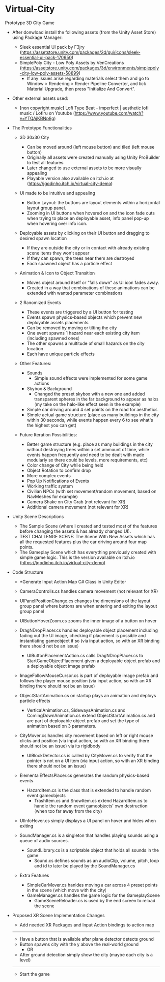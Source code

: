 # Virtual-City
Prototype 3D City Game
- After donwload install the following assets (from the Unity Asset Store) using Package Manager:
    -   Sleek essential UI pack by F3jry (https://assetstore.unity.com/packages/2d/gui/icons/sleek-essential-ui-pack-170650)
    - SimplePoly City - Low Poly Assets by VenCreations (https://assetstore.unity.com/packages/3d/environments/simplepoly-city-low-poly-assets-58899)
        - If any issues arise regarding materials select them and go to Window > Rendering > Render Pipeline Converter, and tick Material Upgrade, then press "Initialize And Convert".
- Other external assets used:
    - [non copyright music] Lofi Type Beat - imperfect | aesthetic lofi music / Lofiru on Youtube (https://www.youtube.com/watch?v=YTQAjKBNp8g)

- The Prototype Functionalities
    - 3D 30x30 City
        -  Can be moved around (left mouse button) and tiled (left mouse button)
        - Originally all assets were created manually using Unity ProBuilder to test all features
        - Later changed to use external assets to be more visually appealing
        - Playable version also available on itch.io at (https://jgodinho.itch.io/virtual-city-demo)
    - UI made to be intuitive and appealing
        - Button Layout: the buttons are layout elements within a horizontal layout group panel.
        - Zooming in UI buttons when hovered on and the icon fade outs when trying to place an deployable asset, info panel pop-up when hovering over info icon.
    - Deployable assets by clicking on their UI button and dragging to desired spawn location
        - If they are outside the city or in contact with already existing scene items they won't appear
        - If they can spawn, the trees near them are destroyed
        - Each spawned object has a particle effect
    - Animation & Icon to Object Transition
        - Moves object around itself or "falls down" as UI icon fades away.
        - Created in a way that combinations of these animations can be extended with wanted parameter combinations
    -  2 Ranomized Events
        - These events are triggered by a UI button for testing
        - Events spawn physics-based objects which prevent new deployable assets placements
        - Can be removed by moving or tilting the city
        - One event spawns 1 hazard near each existing city item (including spawned ones)
        - The other spawns a multitude of small hazards on the city location
        - Each have unique particle effects
    
    - Other Features:
        - Sounds
            - Simple sound effects were implemented for some game actions
        - Skybox & Background
            - Changed the preset skybox with a new one and added transparent spheres in the far background to appear as halos (my take on the halo-like effect seen in the example)
        - Simple car driving around 4 set points on the road for aesthetics
        - Simple actual game structure (place as many buildings in the city within 30 seconds, while events happen every 6 to see what's the highest you can get)
    - Future Iteration Possibilities:
        - Better game structure (e.g. place as many buildings in the city without destroying trees within a set ammount of time, while events happen frequently and need to be dealt with made modularly so there could be levels, more requirements, etc)
        - Color change of City while being held
        - Object Rotation to confirm drop
        - More complex events
        - Pop Up Notifications of Events
        - Working traffic system
        - Civilian NPCs (with set movement/random movement, based on NavMeshes for example)
        - Camera Shake on City Grab (not relevant for XR)
        - Additional camera movement (not relevant for XR)
     
- Unity Scene Descriptions
    - The Sample Scene (where I created and tested most of the features before changing the assets & has already changed UI).
    - TEST CHALLENGE SCENE: The Scene With New Assets which has all the requested features plus the car driving around four map points.
    - The Gameplay Scene which has everything previously created with simple game logic. This is the version available on itch.io (https://jgodinho.itch.io/virtual-city-demo).

- Code Structure
    - *Generate Input Action Map C# Class in Unity Editor

    - CameraControlls.cs handles camera movement (not relevant for XR)

    - UIPanelPositionChange.cs changes the dimensions of the layout group panel where buttons are when entering and exiting the layout group panel
    - UIButtonHoverZoom.cs zooms the inner image of a button on hover

    - DragNDropPlacer.cs handles deployable object placement including fading out the UI image, checking if placement is possible and instantiating gameobject if so (via input action, so with an XR binding there should not be an issue)
        - UIButtonPlacementAction.cs calls DragNDropPlacer.cs to StartGameObjectPlacement given a deployable object prefab and a deployable object image prefab

    - ImageFollowMouseCursor.cs is part of deployable image prefab and follows the player mouse position (via input action, so with an XR binding there should not be an issue)
    - ObjectStartAnimation.cs on startup plays an animation and deploys particle effects
        - VerticalAnimation.cs, SidewaysAnimation.cs and ComingDownAnimation.cs extend ObjectStartAnimation.cs and are part of deployable object prefab and set the type of animation based on 3 parameters.

    - CityMover.cs handles city movement based on left or right mouse clicks and position (via input action, so with an XR binding there should not be an issue) via its rigidbody
        - UIBlockDetector.cs is called by CityMover.cs to verify that the pointer is not on a UI item (via input action, so with an XR binding there should not be an issue)

    - ElementalEffectsPlacer.cs generates the random physics-based events
        - HazardItem.cs is the class that is extended to handle random event gameobjects
            - TrashItem.cs and SnowItem.cs extend HazardItem.cs to handle the random event gameobjects' own destruction (when too far away from the city)
    
    - UIInfoHover.cs simply displays a UI panel on hover and hides when exiting
    
    - SoundManager.cs is a singleton that handles playing sounds using a queue of audio sources.
        - SoundLibrary.cs is a scriptable object that holds all sounds in the game
            - Sound.cs defines sounds as an audioClip, volume, pitch, loop and id to later be played by the SoundManager.cs

    - Extra Features
        - SimpleCarMover.cs hanldes moving a car across 4 preset points in the scene (which move with the city)
        - GameManager.cs handles the game logic for the GameplayScene
            - GameSceneReloader.cs is used by the end screen to reload the scene

- Proposed XR Scene Implementation Changes
    - Add needed XR Packages and Input Action bindings to action map
    -------
    - Have a button that is available after plane detector detects ground
    - Button spawns city with the y above the real-world ground
        - OR
    - After ground detection simply show the city (maybe each city is a level)
    -------
    - Start the game